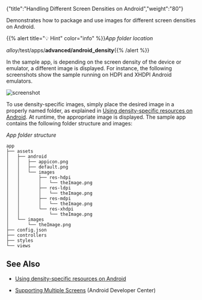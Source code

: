 {"title":"Handling Different Screen Densities on Android","weight":"80"}

Demonstrates how to package and use images for different screen densities on Android.

{{% alert title="💡 Hint" color="info" %}}*App folder location*

_alloy_/test/apps/**advanced/android\_density**{{% /alert %}}

In the sample app, is depending on the screen density of the device or emulator, a different image is displayed. For instance, the following screenshots show the sample running on HDPI and XHDPI Android emulators.

![screenshot](/Images/appc/download/attachments/41845646/screenshot.png)

To use density-specific images, simply place the desired image in a properly named folder, as explained in [Using density-specific resources on Android](/docs/appc/Titanium_SDK/Titanium_SDK_How-tos/User_Interface_Deep_Dives/Android_UI_Components_and_Conventions/Using_density-specific_resources_on_Android/). At runtime, the appropriate image is displayed. The sample app contains the following folder structure and images:

*App folder structure*

```
app
├── assets
│   ├── android
│   │   ├── appicon.png
│   │   ├── default.png
│   │   └── images
│   │       ├── res-hdpi
│   │       │   └── theImage.png
│   │       ├── res-ldpi
│   │       │   └── theImage.png
│   │       ├── res-mdpi
│   │       │   └── theImage.png
│   │       └── res-xhdpi
│   │           └── theImage.png
│   └── images
│       └── theImage.png
├── config.json
├── controllers
├── styles
└── views
```

## See Also

* [Using density-specific resources on Android](/docs/appc/Titanium_SDK/Titanium_SDK_How-tos/User_Interface_Deep_Dives/Android_UI_Components_and_Conventions/Using_density-specific_resources_on_Android/)

* [Supporting Multiple Screens](http://developer.android.com/guide/practices/screens_support.html) (Android Developer Center)
